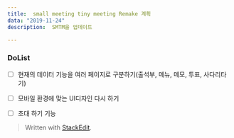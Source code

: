 ```yaml
---
title:  small meeting tiny meeting Remake 계획
data: "2019-11-24"
description:  SMTM을 업데이트

---
```

### DoList
 
 - [ ]  현재의 데이터 기능을 여러 페이지로 구분하기(출석부, 메뉴, 메모, 투표, 사다리타기)
 - [ ]  모바일 환경에 맞는 UI디자인 다시 하기  
 - [ ]  초대 하기 기능 
  

> Written with [StackEdit](https://stackedit.io/).
<!--stackedit_data:
eyJoaXN0b3J5IjpbNTAwNjUyMzA1XX0=
-->